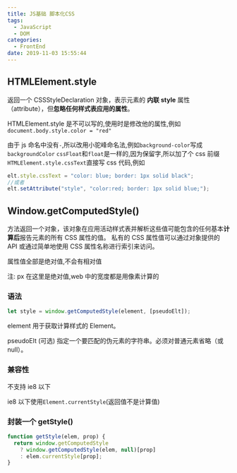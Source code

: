 ```yaml
---
title: JS基础 脚本化CSS
tags:
  - JavaScript
  - DOM
categories:
  - FrontEnd
date: 2019-11-03 15:55:44
---
```


## HTMLElement.style

返回一个 CSSStyleDeclaration 对象，表示元素的 **内联 style** 属性（attribute），但**忽略任何样式表应用的属性**。

HTMLElement.style 是不可以写的,使用时是修改他的属性,例如`document.body.style.color = "red"`

由于 js 命名中没有`-`,所以改用小驼峰命名法,例如`background-color`写成`backgroundColor`
`cssFloat`和`float`是一样的,因为保留字,所以加了个 css 前缀
`HTMLElement.style.cssText`直接写 css 代码,例如

```JavaScript
elt.style.cssText = "color: blue; border: 1px solid black";
//或者
elt.setAttribute("style", "color:red; border: 1px solid blue;");
```

## Window.getComputedStyle()

方法返回一个对象，该对象在应用活动样式表并解析这些值可能包含的任何基本**计算后**报告元素的所有 CSS 属性的值。 私有的 CSS 属性值可以通过对象提供的 API 或通过简单地使用 CSS 属性名称进行索引来访问。

属性值全部是绝对值,不会有相对值

注: px 在这里是绝对值,web 中的宽度都是用像素计算的

### 语法

```javascript
let style = window.getComputedStyle(element, [pseudoElt]);
```

element
用于获取计算样式的 Element。

pseudoElt (可选)
指定一个要匹配的伪元素的字符串。必须对普通元素省略（或 null）。

### 兼容性

不支持 ie8 以下

ie8 以下使用`Element.currentStyle`(返回值不是计算值)

### 封装一个 getStyle()

```javascript
function getStyle(elem, prop) {
  return window.getComputedStyle
    ? window.getComputedStyle(elem, null)[prop]
    : elem.currentStyle[prop];
}
```
